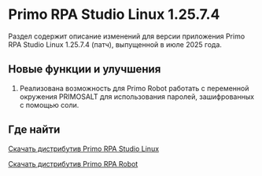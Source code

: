 # Primo RPA Studio Linux 1.25.7.4

Раздел содержит описание изменений для версии приложения Primo RPA Studio Linux 1.25.7.4 (патч), выпущенной в июле 2025 года.


## Новые функции и улучшения

1. Реализована возможность для Primo Robot работать с переменной окружения PRIMOSALT для использования паролей, зашифрованных с помощью соли.


## Где найти

[Скачать дистрибутив Primo RPA Studio Linux](https://disk.primo-rpa.ru/index.php/s/t9BHBjR6PP06Yax?path=%2FRelease%2FStudio)

[Скачать дистрибутив Primo RPA Robot](https://disk.primo-rpa.ru/index.php/s/t9BHBjR6PP06Yax?path=%2FRelease%2FRobot)


